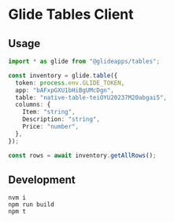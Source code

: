 # Glide Tables Client

## Usage

```ts
import * as glide from "@glideapps/tables";

const inventory = glide.table({
  token: process.env.GLIDE_TOKEN,
  app: "bAFxpGXU1bHiBgUMcDgn",
  table: "native-table-teiOYU20237M20abgai5",
  columns: {
    Item: "string",
    Description: "string",
    Price: "number",
  },
});

const rows = await inventory.getAllRows();
```

## Development

```shell
nvm i
npm run build
npm t
```
